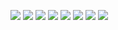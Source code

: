 ![](http://ww1.sinaimg.cn/large/006YKa8tly1g4lfevhnnvj30k011xtdz.jpg)
![](http://ww1.sinaimg.cn/large/006YKa8tly1g4lfevc8y7j30w70c1wf1.jpg)
![](http://ww1.sinaimg.cn/large/006YKa8tly1g4lfevjq7lj30k01zkqe3.jpg)
![](http://ww1.sinaimg.cn/large/006YKa8tly1g4lfevdm43j315w03ejrn.jpg)
![](http://ww1.sinaimg.cn/large/006YKa8tly1g4lfevc7kmj311o09nmxl.jpg)
![](http://ww1.sinaimg.cn/large/006YKa8tly1g4lfevdpkdj30ke0tmt9s.jpg)
![](http://ww1.sinaimg.cn/large/006YKa8tly1g4lfevcxbqj30v0083jrp.jpg)
![](http://ww1.sinaimg.cn/large/006YKa8tly1g4lfevtqkbj32yk12g4qp.jpg)
